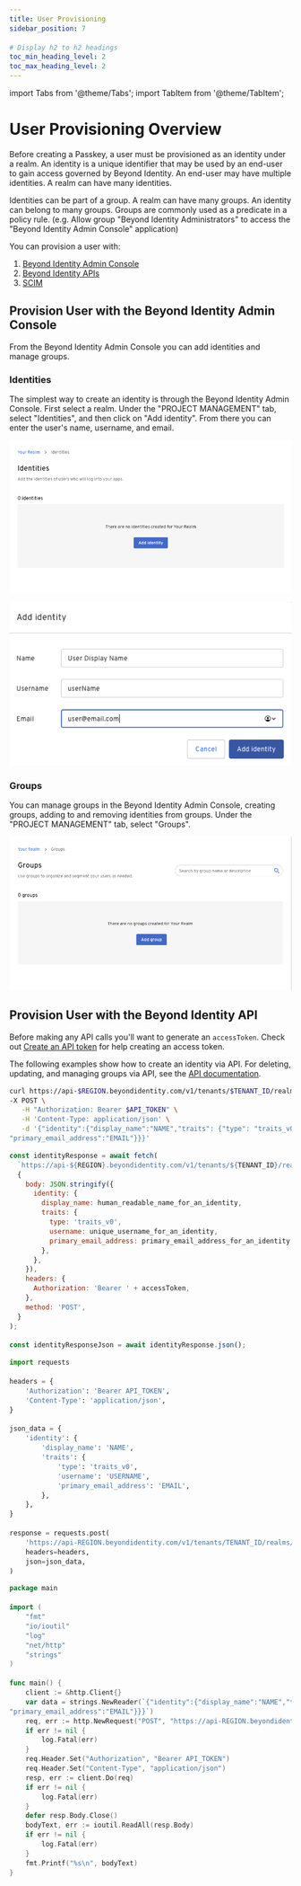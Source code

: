```yaml
---
title: User Provisioning
sidebar_position: 7

# Display h2 to h2 headings
toc_min_heading_level: 2
toc_max_heading_level: 2
---
```


import Tabs from '@theme/Tabs';
import TabItem from '@theme/TabItem';

# User Provisioning Overview

Before creating a Passkey, a user must be provisioned as an identity under a realm. An identity is a unique identifier that may be used by an end-user to gain access governed by Beyond Identity. An end-user may have multiple identities. A realm can have many identities.

Identities can be part of a group. A realm can have many groups. An identity can belong to many groups. Groups are commonly used as a predicate in a policy rule. (e.g. Allow group "Beyond Identity Administrators" to access the "Beyond Identity Admin Console" application)

You can provision a user with:

1. [Beyond Identity Admin Console](user-provisioning#provision-user-with-the-beyond-identity-admin-console)
2. [Beyond Identity APIs](user-provisioning#provision-user-with-the-beyond-identity-api)
3. [SCIM](../scim/v1/scimv1)

## Provision User with the Beyond Identity Admin Console

From the Beyond Identity Admin Console you can add identities and manage groups.

### Identities

The simplest way to create an identity is through the Beyond Identity Admin Console. First select a realm. Under the "PROJECT MANAGEMENT" tab, select "Identities", and then click on "Add identity". From there you can enter the user's name, username, and email.

![Identities](./screenshots/user-provisioning-identities.png)

![Add Identity](./screenshots/user-provisioning-add-identity.png)

### Groups

You can manage groups in the Beyond Identity Admin Console, creating groups, adding to and removing identities from groups. Under the "PROJECT MANAGEMENT" tab, select "Groups".

![Groups](./screenshots/user-provisioning-groups.png)

## Provision User with the Beyond Identity API

Before making any API calls you'll want to generate an `accessToken`. Check out [Create an API token](./api-token) for help creating an access token.

The following examples show how to create an identity via API. For deleting, updating, and managing groups via API, see the [API documentation](https://developer.beyondidentity.com/api/v1).

<Tabs groupId="user-provisioning-api-platform" queryString>
  <TabItem value="curl" label="Curl">

```bash title="/identities"
curl https://api-$REGION.beyondidentity.com/v1/tenants/$TENANT_ID/realms/$REALM_ID/identities \
-X POST \
   -H "Authorization: Bearer $API_TOKEN" \
   -H 'Content-Type: application/json' \
   -d '{"identity":{"display_name":"NAME","traits": {"type": "traits_v0","username": "USERNAME",
"primary_email_address":"EMAIL"}}}'
```

  </TabItem>
  <TabItem value="node" label="Node">

```jsx title="/identities"
const identityResponse = await fetch(
  `https://api-${REGION}.beyondidentity.com/v1/tenants/${TENANT_ID}/realms/${REALM_ID}/identities`,
  {
    body: JSON.stringify({
      identity: {
        display_name: human_readable_name_for_an_identity,
        traits: {
          type: 'traits_v0',
          username: unique_username_for_an_identity,
          primary_email_address: primary_email_address_for_an_identity,
        },
      },
    }),
    headers: {
      Authorization: 'Bearer ' + accessToken,
    },
    method: 'POST',
  }
);

const identityResponseJson = await identityResponse.json();
```

</TabItem>
<TabItem value="python" label="Python">

```python title="/identities"
import requests

headers = {
    'Authorization': 'Bearer API_TOKEN',
    'Content-Type': 'application/json',
}

json_data = {
    'identity': {
        'display_name': 'NAME',
        'traits': {
            'type': 'traits_v0',
            'username': 'USERNAME',
            'primary_email_address': 'EMAIL',
        },
    },
}

response = requests.post(
    'https://api-REGION.beyondidentity.com/v1/tenants/TENANT_ID/realms/REALM_ID/identities',
    headers=headers,
    json=json_data,
)
```

</TabItem>
<TabItem value="go" label="Go">

```go title="/identities"
package main

import (
	"fmt"
	"io/ioutil"
	"log"
	"net/http"
	"strings"
)

func main() {
	client := &http.Client{}
	var data = strings.NewReader(`{"identity":{"display_name":"NAME","traits": {"type": "traits_v0","username": "USERNAME",
"primary_email_address":"EMAIL"}}}`)
	req, err := http.NewRequest("POST", "https://api-REGION.beyondidentity.com/v1/tenants/TENANT_ID/realms/REALM_ID/identities", data)
	if err != nil {
		log.Fatal(err)
	}
	req.Header.Set("Authorization", "Bearer API_TOKEN")
	req.Header.Set("Content-Type", "application/json")
	resp, err := client.Do(req)
	if err != nil {
		log.Fatal(err)
	}
	defer resp.Body.Close()
	bodyText, err := ioutil.ReadAll(resp.Body)
	if err != nil {
		log.Fatal(err)
	}
	fmt.Printf("%s\n", bodyText)
}
```

</TabItem>
</Tabs>
